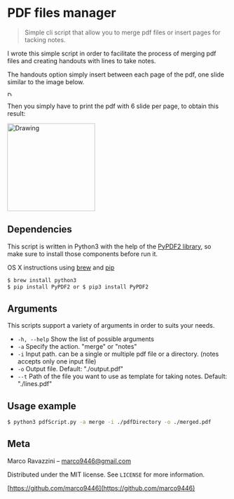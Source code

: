 # PDF files manager
> Simple cli script that allow you to merge pdf files or insert pages for tacking notes.


I wrote this simple script in order to facilitate the process of merging pdf files and creating handouts with lines to take notes.

The handouts option simply insert between each page of the pdf, one slide similar to the image below.

<img src="https://tinytutorials.files.wordpress.com/2010/05/picture-23.png" alt="Drawing" style="width: 10px;"/>


Then you simply have to print the pdf with 6 slide per page, to obtain this result:

<img src="https://support.content.office.net/en-us/media/c3101854-fb81-4174-b50f-106f65042483.gif" alt="Drawing" style="width: 200px;"/>

## Dependencies
This script is written in Python3 with the help of the [PyPDF2 library](https://github.com/mstamy2/PyPDF2), so make sure to install those components before run it.

OS X instructions using [brew](http://brew.sh/) and [pip](https://pip.pypa.io/en/stable/installing/)
```sh
$ brew install python3
$ pip install PyPDF2 or $ pip3 install PyPDF2
```

## Arguments
This scripts support a variety of arguments in  order to suits your needs.

- `-h, --help`  Show the list of possible arguments
- `-a` Specify the action. "merge" or "notes"
- `-i` Input path. can be a single or multiple pdf file or a directory. (notes accepts only one input file)
- `-o`  Output file. Default: "./output.pdf"
- `--t` Path of the file you want to use as template for taking notes. Default: "./lines.pdf"


## Usage example
```sh
$ python3 pdfScript.py -a merge -i ./pdfDirectory -o ./merged.pdf
```





## Meta

Marco Ravazzini  – marco9446@gmail.com

Distributed under the MIT license. See ``LICENSE`` for more information.

[https://github.com/marco9446](https://github.com/marco9446)
